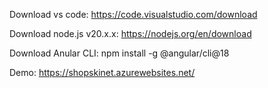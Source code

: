 Download vs code: https://code.visualstudio.com/download

Download node.js v20.x.x: https://nodejs.org/en/download

Download Anular CLI: npm install -g @angular/cli@18

Demo: https://shopskinet.azurewebsites.net/
